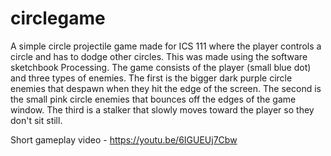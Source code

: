 # circlegame
A simple circle projectile game made for ICS 111 where the player controls a circle and has to dodge other circles. This was made using the software sketchbook Processing. The game consists of the player (small blue dot) and three types of enemies. The first is the bigger dark purple circle enemies that despawn when they hit the edge of the screen. The second is the small pink circle enemies that bounces off the edges of the game window. The third is a stalker that slowly moves toward the player so they don't sit still.

Short gameplay video - https://youtu.be/6IGUEUj7Cbw
